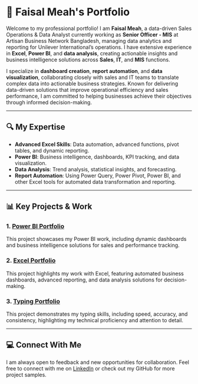 # 📁 Faisal Meah's Portfolio

Welcome to my professional portfolio! I am **Faisal Meah**, a data-driven Sales Operations & Data Analyst currently working as **Senior Officer - MIS** at Artisan Business Network Bangladesh, managing data analytics and reporting for Unilever International’s operations. I have extensive experience in **Excel**, **Power BI**, and **data analysis**, creating actionable insights and business intelligence solutions across **Sales**, **IT**, and **MIS** functions.

I specialize in **dashboard creation**, **report automation**, and **data visualization**, collaborating closely with sales and IT teams to translate complex data into actionable business strategies. Known for delivering data-driven solutions that improve operational efficiency and sales performance, I am committed to helping businesses achieve their objectives through informed decision-making.

---

## 🔍 My Expertise  
- **Advanced Excel Skills**: Data automation, advanced functions, pivot tables, and dynamic reporting.  
- **Power BI**: Business intelligence, dashboards, KPI tracking, and data visualization.  
- **Data Analysis**: Trend analysis, statistical insights, and forecasting.  
- **Report Automation**: Using Power Query, Power Pivot, Power BI, and other Excel tools for automated data transformation and reporting.

---

## 📊 Key Projects & Work

### 1. **[Power BI Portfolio](https://github.com/Farabi1096/powerbi-dashboards)**  
This project showcases my Power BI work, including dynamic dashboards and business intelligence solutions for sales and performance tracking.

### 2. **[Excel Portfolio](https://github.com/Farabi1096/excel-automated-reports)**  
This project highlights my work with Excel, featuring automated business dashboards, advanced reporting, and data analysis solutions for decision-making.

### 3. **[Typing Portfolio](https://github.com/Farabi1096/typing-tornado)**  
This project demonstrates my typing skills, including speed, accuracy, and consistency, highlighting my technical proficiency and attention to detail.

---

## 💻 Connect With Me  
I am always open to feedback and new opportunities for collaboration. Feel free to connect with me on [LinkedIn](https://www.linkedin.com/in/faisal-meah/) or check out my GitHub for more project samples.
